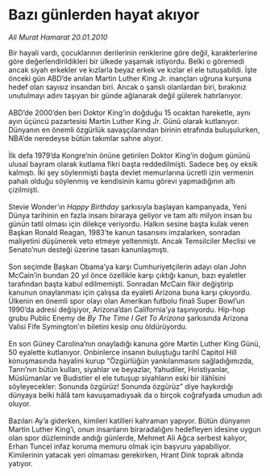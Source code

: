 # Bazı günlerden hayat akıyor

*Ali Murat Hamarat 20.01.2010*

<div class="taraf_structure_2col_1zq">
<div class="margen_n">



 <p>Bir hayali vardı, çocuklarının derilerinin renklerine göre değil, karakterlerine göre değerlendirildikleri bir ülkede yaşamak istiyordu. Belki o göremedi ancak siyah erkekler ve kızlarla beyaz erkek ve kızlar el ele tutuşabildi. İşte önceki gün ABD’de anılan Martin Luther King Jr. inançları uğruna kurşuna hedef olan sayısız insandan biri. Ancak o şanslı olanlardan biri, bırakınız unutulmayı adını taşıyan bir günde ağlanarak değil gülerek hatırlanıyor. <br/><br/>ABD’de 2000’den beri Doktor King’in doğduğu 15 ocaktan hareketle, aynı ayın üçüncü pazartesisi Martin Luther King Jr. Günü olarak kutlanıyor. Dünyanın en önemli özgürlük savaşçılarından birinin etrafında buluşulurken, NBA’de neredeyse bütün takımlar sahne alıyor. <br/><br/>İlk defa 1979’da Kongre’nin önüne getirilen Doktor King’in doğum gününü ulusal bayram olarak kutlama fikri başta reddedilmişti. Sadece beş oy eksik kalmıştı. İki şey söylenmişti başta devlet memurlarına ücretli izin vermenin pahalı olduğu söylenmiş ve kendisinin kamu görevi yapmadığının altı çizilmişti. <br/><br/>Stevie Wonder’ın <i>Happy Birthday</i> şarkısıyla başlayan kampanyada, Yeni Dünya tarihinin en fazla insanı biraraya geliyor ve tam altı milyon insan bu günün tatil olması için dilekçe veriyordu. Halkın sesine başta kulak veren Başkan Ronald Reagan, 1983’te kanun tasarısını imzalarken, sonradan maliyetini düşünerek veto etmeye yeltenmişti. Ancak Temsilciler Meclisi ve Senato’nun desteği üzerine tasarı kanunlaşmıştı. <br/><br/>Son seçimde Başkan Obama’ya karşı Cumhuriyetçilerin adayı olan John McCain’in bundan 20 yıl önce özellikle karşı çıktığı kanun, bazı eyaletler tarafından başta kabul edilmemişti. Sonradan McCain fikir değiştirip kanunun onaylanması için çalışsa da eyaleti Arizona buna karşı çıkıyordu. Ülkenin en önemli spor olayı olan Amerikan futbolu finali Super Bowl’un 1990’da adresi değişiyor, Arizona’dan California’ya taşınıyordu. Hip-hop grubu Public Enemy de <i>By The Time I Get To Arizona </i>şarkısında Arizona Valisi Fife Symington’ın biletini kesip onu öldürüyordu. <br/><br/>En son Güney Carolina’nın onayladığı kanuna göre Martin Luther King Günü, 50 eyalette kutlanıyor. Onbinlerce insanın buluştuğu tarihî Capitol Hill konuşmasında hayalini kurup “Özgürlüğün yankılanmasını sağladığımızda, Tanrı’nın bütün kulları, siyahlar ve beyazlar, Yahudiler, Hıristiyanlar, Müslümanlar ve Budistler el ele tutuşup siyahların eski bir ilâhîsini söyleyecekler: Sonunda özgürüz! Sonunda özgürüz” diye haykırdığı dünyaya belki hâlâ tam kavuşamadıysak da o birçok coğrafyada umudun adı oluyor. <br/><br/>Bazıları Ay’a giderken, kimileri katilleri kahraman yapıyor. Bütün dünyanın Martin Luther King’i, onun insanların biraradalığını hedefleyen idesine uygun olan spor düzleminde andığı günlerde, Mehmet Ali Ağca serbest kalıyor, Erhan Tuncel infaz koruma memuru olmak için başvuru yapabiliyor. Kimilerinin yatacak yeri olmaması gerekirken, Hrant Dink toprak altında yatıyor.</p>
<br/>
<br/>
<br/>



<br/>


<div id="taraf_not">
</div>

</div>


</div>
